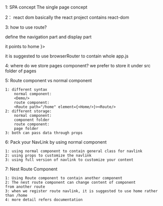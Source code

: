 1: SPA concept
The single page concept

2： react dom
basically the react project contains react-dom

3: how to use route? 

define the navigation part and display part

<Link to="/home"> it points to home </Link>

<Routers>
<Route path="/home" element={<Home/>}>

it is suggested to use browserRouter to contain whole app.js


4: where do we store pages component?
we prefer to store it under src folder of pages

5: Route component vs normal component

    1: different syntax  
        normal component:
        <Demo/>
        route component: 
        <Route path="/home" element={<Home/>}><Route/>
    2: different storage:
        normal component:
        component folder
        route component:
        page folder 
    3: both can pass data through props

6: Pack your NavLink by using normal component

    1: using normal component to contain general class for navlink
    2: using props to customize the navlink
    3: using full version of navlink to customize your content

7: Nest Route Component

    1: Using Route component to contain another component
    2: The nest route component can change content of component 
    from another route 
    3: when we register route navlink, it is suggested to use home rather than /home
    4: more detail refers documentation